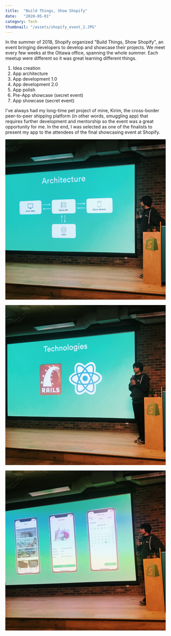 ```yaml
---
title:  "Build Things, Show Shopify"
date:   "2020-05-01"
category: Tech
thumbnail: "/assets/shopify_event_2.JPG"
---
```


In the summer of 2018, Shopify organized "Build Things, Show Shopify", an event bringing developers to develop and showcase their projects. We meet every few weeks at the Ottawa office, spanning the whole summer. Each meetup were different so it was great learning different things.
1. Idea creation
2. App architecture
3. App development 1.0
4. App development 2.0
5. App polish
6. Pre-App showcase (secret event)
7. App showcase (secret event)

I've always had my long-time pet project of mine, Kirim, the cross-border peer-to-peer shipping platform (in other words, smuggling app) that requires further development and mentorship so the event was a great opportunity for me. In the end, I was selected as one of the finalists to present my app to the attendees of the final showcasing event at Shopify.

![Shopify](/assets/shopify_event_1.JPG)

![Shopify](/assets/shopify_event_2.JPG)

![Shopify](/assets/shopify_event_3.JPG)
